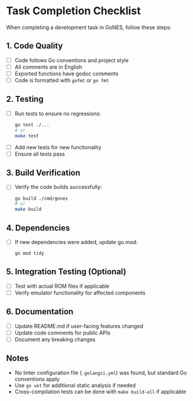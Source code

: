 # Task Completion Checklist

When completing a development task in GoNES, follow these steps:

## 1. Code Quality
- [ ] Code follows Go conventions and project style
- [ ] All comments are in English
- [ ] Exported functions have godoc comments
- [ ] Code is formatted with `gofmt` or `go fmt`

## 2. Testing
- [ ] Run tests to ensure no regressions:
  ```bash
  go test ./...
  # or
  make test
  ```
- [ ] Add new tests for new functionality
- [ ] Ensure all tests pass

## 3. Build Verification
- [ ] Verify the code builds successfully:
  ```bash
  go build ./cmd/gones
  # or
  make build
  ```

## 4. Dependencies
- [ ] If new dependencies were added, update go.mod:
  ```bash
  go mod tidy
  ```

## 5. Integration Testing (Optional)
- [ ] Test with actual ROM files if applicable
- [ ] Verify emulator functionality for affected components

## 6. Documentation
- [ ] Update README.md if user-facing features changed
- [ ] Update code comments for public APIs
- [ ] Document any breaking changes

## Notes
- No linter configuration file (`.golangci.yml`) was found, but standard Go conventions apply
- Use `go vet` for additional static analysis if needed
- Cross-compilation tests can be done with `make build-all` if applicable